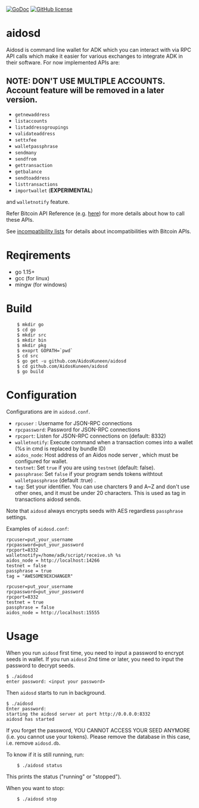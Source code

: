 [![GoDoc](https://godoc.org/github.com/AidosKuneen/aidosd?status.svg)](https://godoc.org/github.com/AidosKuneen/aidosd)
[![GitHub license](https://img.shields.io/badge/license-MIT-blue.svg)](https://raw.githubusercontent.com/AidosKuneen/aidosd/LICENSE)
# aidosd

Aidosd is command line wallet for ADK which you can interact with via RPC API calls which make it easier for various exchanges to integrate ADK in their software. For now implemented APIs are:

## NOTE: DON'T USE MULTIPLE ACCOUNTS. Account feature will be removed in a later version.

* `getnewaddress`
* `listaccounts`
* `listaddressgroupings`
* `validateaddress`
* `settxfee`
* `walletpassphrase`
* `sendmany`
* `sendfrom`
* `gettransaction`
* `getbalance`
* `sendtoaddress`
* `listtransactions`
* `importwallet` (**EXPERIMENTAL**)

and `walletnotify` feature.

Refer Bitcoin API Reference (e.g. [here](https://bitcoin.org/en/developer-reference#rpcs)) for more details
about how to call these APIs.

See [incompatibility lists](https://github.com/AidosKuneen/aidosd/blob/master/incompatibilities.md)
for details about incompatibilities with Bitcoin APIs.


# Reqirements

* go 1.15+
* gcc (for linux)
* mingw (for windows)

# Build

```
	$ mkdir go
	$ cd go
	$ mkdir src
	$ mkdir bin
	$ mkdir pkg
	$ exoprt GOPATH=`pwd`
	$ cd src
	$ go get -u github.com/AidosKuneen/aidosd
	$ cd github.com/AidosKuneen/aidosd
	$ go build
```

# Configuration

Configurations are in `aidosd.conf`.

 * `rpcuser` : Username for JSON-RPC connections 
 * `rpcpassword`: Password for JSON-RPC connections 
 * `rpcport`: Listen for JSON-RPC connections on <port> (default: 8332) 
 * `walletnotify`: Execute command when a transaction comes into a wallet (%s in cmd is replaced by bundle ID) 
 * `aidos_node`: Host address of an Aidos node server , which must be configured for wallet.
 * `testnet`: Set `true` if you are using `testnet` (default: false).
 * `passphrase`: Set `false` if your program sends tokens withtout `walletpassphrase` (default :true) .
 * `tag`: Set your identifier. You can use charcters 9 and A~Z and don't use other ones, and it must be under 20 characters.
 This is used as tag in transactions aidosd sends.

Note that `aidosd` always encrypts seeds with AES regardless `passphrase` settings.

Examples of `aidosd.conf`:

```
rpcuser=put_your_username
rpcpassword=put_your_password
rpcport=8332
walletnotify=/home/adk/script/receive.sh %s
aidos_node = http://localhost:14266
testnet = false
passphrase = true
tag = "AWESOME9EXCHANGER"
```

```
rpcuser=put_your_username
rpcpassword=put_your_password
rpcport=8332
testnet = true
passphrase = false
aidos_node = http://localhost:15555
```

# Usage

When you run `aidosd` first time, you need to input a password to encrypt seeds in wallet.
If you run `aidosd` 2nd time or later, you need to input the password to decrypt seeds.

```
$ ./aidosd
enter password: <input your password> 
```

Then `aidosd` starts to run in background.

```
$ ./aidosd
Enter password: 
starting the aidosd server at port http://0.0.0.0:8332
aidosd has started
```

If you forget the password, YOU CANNOT ACCESS YOUR SEED ANYMORE (i.e. you cannot use your tokens).
Please remove the database in this case, i.e. remove `aidosd.db`.

To know if it is still running, run:

```
	$ ./aidosd status
```

This prints the status ("running" or "stopped").


When you want to stop:

```
	$ ./aidosd stop
```
